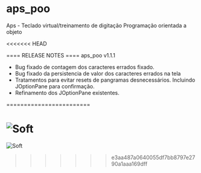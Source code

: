 ﻿# aps_poo
Aps - Teclado virtual/treinamento de digitação
Programação orientada a objeto

<<<<<<< HEAD

==== RELEASE NOTES ====
aps_poo v1.1.1

- Bug fixado de contagem dos caracteres errados fixado.
- Bug fixado da persistencia de valor dos caracteres errados na tela
- Tratamentos para evitar resets de pangramas desnecessários. Incluindo JOptionPane para confirmação.
- Refinamento dos JOptionPane existentes.

========================


![Soft](https://i.imgur.com/41aSRMK.png "soft")
=======
![Soft](https://i.imgur.com/GkKP3wO.png "soft")
>>>>>>> e3aa487a0640055df7bb8797e2790a1aaa169dff
